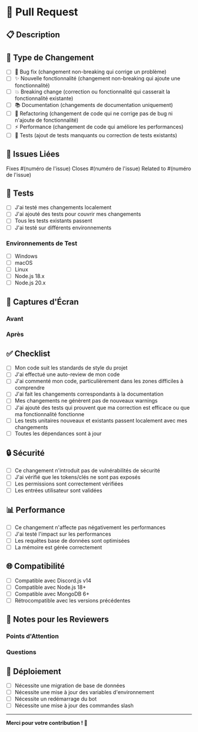 # 🔄 Pull Request

## 📋 Description
<!-- Brève description des changements apportés -->

## 🎯 Type de Changement
<!-- Cochez les cases appropriées -->
- [ ] 🐛 Bug fix (changement non-breaking qui corrige un problème)
- [ ] ✨ Nouvelle fonctionnalité (changement non-breaking qui ajoute une fonctionnalité)
- [ ] 💥 Breaking change (correction ou fonctionnalité qui casserait la fonctionnalité existante)
- [ ] 📚 Documentation (changements de documentation uniquement)
- [ ] 🔧 Refactoring (changement de code qui ne corrige pas de bug ni n'ajoute de fonctionnalité)
- [ ] ⚡ Performance (changement de code qui améliore les performances)
- [ ] 🧪 Tests (ajout de tests manquants ou correction de tests existants)

## 🔗 Issues Liées
<!-- Référencez les issues liées -->
Fixes #(numéro de l'issue)
Closes #(numéro de l'issue)
Related to #(numéro de l'issue)

## 🧪 Tests
<!-- Décrivez les tests que vous avez effectués -->
- [ ] J'ai testé mes changements localement
- [ ] J'ai ajouté des tests pour couvrir mes changements
- [ ] Tous les tests existants passent
- [ ] J'ai testé sur différents environnements

### Environnements de Test
- [ ] Windows
- [ ] macOS
- [ ] Linux
- [ ] Node.js 18.x
- [ ] Node.js 20.x

## 📸 Captures d'Écran
<!-- Si applicable, ajoutez des captures d'écran pour aider à expliquer vos changements -->

### Avant
<!-- Capture d'écran avant les changements -->

### Après
<!-- Capture d'écran après les changements -->

## ✅ Checklist
<!-- Vérifiez que vous avez fait tout ce qui suit -->
- [ ] Mon code suit les standards de style du projet
- [ ] J'ai effectué une auto-review de mon code
- [ ] J'ai commenté mon code, particulièrement dans les zones difficiles à comprendre
- [ ] J'ai fait les changements correspondants à la documentation
- [ ] Mes changements ne génèrent pas de nouveaux warnings
- [ ] J'ai ajouté des tests qui prouvent que ma correction est efficace ou que ma fonctionnalité fonctionne
- [ ] Les tests unitaires nouveaux et existants passent localement avec mes changements
- [ ] Toutes les dépendances sont à jour

## 🔒 Sécurité
<!-- Si applicable, décrivez les implications de sécurité -->
- [ ] Ce changement n'introduit pas de vulnérabilités de sécurité
- [ ] J'ai vérifié que les tokens/clés ne sont pas exposés
- [ ] Les permissions sont correctement vérifiées
- [ ] Les entrées utilisateur sont validées

## 📊 Performance
<!-- Si applicable, décrivez l'impact sur les performances -->
- [ ] Ce changement n'affecte pas négativement les performances
- [ ] J'ai testé l'impact sur les performances
- [ ] Les requêtes base de données sont optimisées
- [ ] La mémoire est gérée correctement

## 🌐 Compatibilité
<!-- Vérifiez la compatibilité -->
- [ ] Compatible avec Discord.js v14
- [ ] Compatible avec Node.js 18+
- [ ] Compatible avec MongoDB 6+
- [ ] Rétrocompatible avec les versions précédentes

## 📝 Notes pour les Reviewers
<!-- Informations additionnelles pour aider les reviewers -->

### Points d'Attention
<!-- Zones spécifiques où vous aimeriez avoir des commentaires -->

### Questions
<!-- Questions que vous avez sur votre implémentation -->

## 🚀 Déploiement
<!-- Instructions spéciales pour le déploiement -->
- [ ] Nécessite une migration de base de données
- [ ] Nécessite une mise à jour des variables d'environnement
- [ ] Nécessite un redémarrage du bot
- [ ] Nécessite une mise à jour des commandes slash

---

**Merci pour votre contribution ! 🎉**
